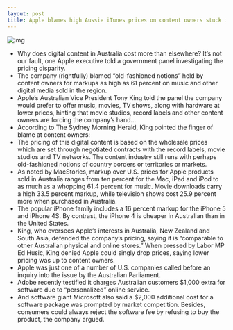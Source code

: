 ```yaml
---
layout: post
title: Apple blames high Aussie iTunes prices on content owners stuck in the old ways
---
```

![img](http://media.idownloadblog.com/wp-content/uploads/2013/03/australianmarkup.png)
* Why does digital content in Australia cost more than elsewhere? It’s not our fault, one Apple executive told a government panel investigating the pricing disparity.
* The company (rightfully) blamed “old-fashioned notions” held by content owners for markups as high as 61 percent on music and other digital media sold in the region.
* Apple’s Australian Vice President Tony King told the panel the company would prefer to offer music, movies, TV shows, along with hardware at lower prices, hinting that movie studios, record labels and other content owners are forcing the company’s hand…
* According to The Sydney Morning Herald, King pointed the finger of blame at content owners:
* The pricing of this digital content is based on the wholesale prices which are set through negotiated contracts with the record labels, movie studios and TV networks. The content industry still runs with perhaps old-fashioned notions of country borders or territories or markets.
* As noted by MacStories, markup over U.S. prices for Apple products sold in Australia ranges from ten percent for the Mac, iPad and iPod to as much as a whopping 61.4 percent for music. Movie downloads carry a high 33.5 percent markup, while television shows cost 25.9 percent more when purchased in Australia.
* The popular iPhone family includes a 16 percent markup for the iPhone 5 and iPhone 4S. By contrast, the iPhone 4 is cheaper in Australian than in the United States.
* King, who oversees Apple’s interests in Australia, New Zealand and South Asia, defended the company’s pricing, saying it is “comparable to other Australian physical and online stores.” When pressed by Labor MP Ed Husic, King denied Apple could singly drop prices, saying lower pricing was up to content owners.
* Apple was just one of a number of U.S. companies called before an inquiry into the issue by the Australian Parliament.
* Adobe recently testified it charges Australian customers $1,000 extra for software due to “personalized” online service.
* And software giant Microsoft also said a $2,000 additional cost for a software package was prompted by market competition. Besides, consumers could always reject the software fee by refusing to buy the product, the company argued.

